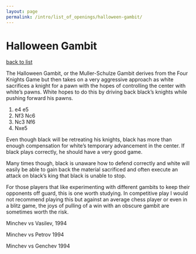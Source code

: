 ```yaml
---
layout: page
permalink: /intro/list_of_openings/halloween-gambit/
---
```


# Halloween Gambit

[back to list](../../intro/list_of_openings)



The Halloween Gambit, or the Muller-Schulze Gambit derives from the Four Knights Game but then takes on a very aggressive approach as white sacrifices a knight for a pawn with the hopes of controlling the center with white’s pawns. White hopes to do this by driving back black’s knights while pushing forward his pawns.

1. e4 e5
2. Nf3 Nc6
3. Nc3 Nf6
4. Nxe5

Even though black will be retreating his knights, black has more than enough compensation for white’s temporary advancement in the center. If black plays correctly, he should have a very good game.

Many times though, black is unaware how to defend correctly and white will easily be able to gain back the material sacrificed and often execute an attack on black’s king that black is unable to stop.

For those players that like experimenting with different gambits to keep their opponents off guard, this is one worth studying. In competitive play I would not recommend playing this but against an average chess player or even in a blitz game, the joys of pulling of a win with an obscure gambit are sometimes worth the risk.






Minchev vs Vasilev, 1994

Minchev vs Petrov 1994

Minchev vs Genchev 1994